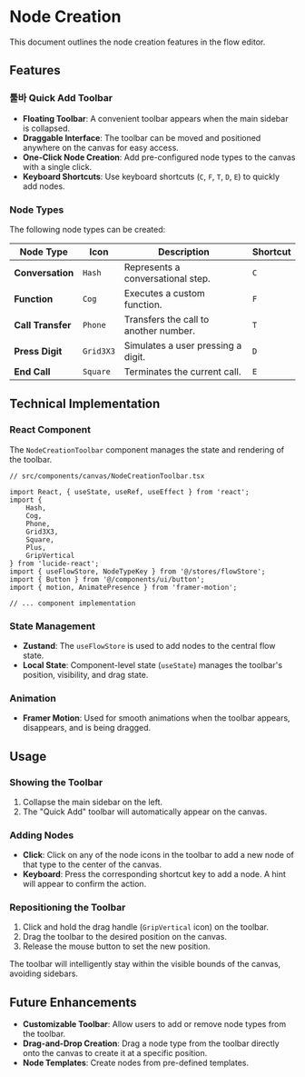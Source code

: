 # Node Creation

This document outlines the node creation features in the flow editor.

## Features

### 툴바 Quick Add Toolbar

- **Floating Toolbar**: A convenient toolbar appears when the main sidebar is collapsed.
- **Draggable Interface**: The toolbar can be moved and positioned anywhere on the canvas for easy access.
- **One-Click Node Creation**: Add pre-configured node types to the canvas with a single click.
- **Keyboard Shortcuts**: Use keyboard shortcuts (`C`, `F`, `T`, `D`, `E`) to quickly add nodes.

### Node Types

The following node types can be created:

| Node Type         | Icon      | Description                           | Shortcut |
| ----------------- | --------- | ------------------------------------- | -------- |
| **Conversation**  | `Hash`    | Represents a conversational step.     | `C`      |
| **Function**      | `Cog`     | Executes a custom function.           | `F`      |
| **Call Transfer** | `Phone`   | Transfers the call to another number. | `T`      |
| **Press Digit**   | `Grid3X3` | Simulates a user pressing a digit.    | `D`      |
| **End Call**      | `Square`  | Terminates the current call.          | `E`      |

## Technical Implementation

### React Component

The `NodeCreationToolbar` component manages the state and rendering of the toolbar.

```tsx
// src/components/canvas/NodeCreationToolbar.tsx

import React, { useState, useRef, useEffect } from 'react';
import {
	Hash,
	Cog,
	Phone,
	Grid3X3,
	Square,
	Plus,
	GripVertical
} from 'lucide-react';
import { useFlowStore, NodeTypeKey } from '@/stores/flowStore';
import { Button } from '@/components/ui/button';
import { motion, AnimatePresence } from 'framer-motion';

// ... component implementation
```

### State Management

- **Zustand**: The `useFlowStore` is used to add nodes to the central flow state.
- **Local State**: Component-level state (`useState`) manages the toolbar's position, visibility, and drag state.

### Animation

- **Framer Motion**: Used for smooth animations when the toolbar appears, disappears, and is being dragged.

## Usage

### Showing the Toolbar

1.  Collapse the main sidebar on the left.
2.  The "Quick Add" toolbar will automatically appear on the canvas.

### Adding Nodes

- **Click**: Click on any of the node icons in the toolbar to add a new node of that type to the center of the canvas.
- **Keyboard**: Press the corresponding shortcut key to add a node. A hint will appear to confirm the action.

### Repositioning the Toolbar

1.  Click and hold the drag handle (`GripVertical` icon) on the toolbar.
2.  Drag the toolbar to the desired position on the canvas.
3.  Release the mouse button to set the new position.

The toolbar will intelligently stay within the visible bounds of the canvas, avoiding sidebars.

## Future Enhancements

- **Customizable Toolbar**: Allow users to add or remove node types from the toolbar.
- **Drag-and-Drop Creation**: Drag a node type from the toolbar directly onto the canvas to create it at a specific position.
- **Node Templates**: Create nodes from pre-defined templates.
